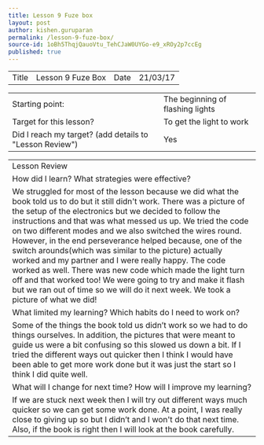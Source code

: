 ```yaml
---
title: Lesson 9 Fuze box
layout: post
author: kishen.guruparan
permalink: /lesson-9-fuze-box/
source-id: 1oBh5ThqjQauoVtu_TehCJaW0UYGo-e9_xROy2p7ccEg
published: true
---
```

<table>
  <tr>
    <td>Title</td>
    <td>Lesson 9 Fuze Box</td>
    <td>Date</td>
    <td>21/03/17</td>
  </tr>
</table>


<table>
  <tr>
    <td>Starting point:</td>
    <td>The beginning of flashing lights</td>
  </tr>
  <tr>
    <td>Target for this lesson?</td>
    <td>To get the light to work</td>
  </tr>
  <tr>
    <td>Did I reach my target? 
(add details to "Lesson Review")</td>
    <td>Yes</td>
  </tr>
</table>


<table>
  <tr>
    <td>Lesson Review</td>
  </tr>
  <tr>
    <td>How did I learn? What strategies were effective? </td>
  </tr>
  <tr>
    <td>We struggled for most of the lesson because we did what the book told us to do but it still didn't work. There was a picture of the setup of the electronics but we decided to follow the instructions and that was what messed us up. We tried the code on two different modes and we also switched the wires round. However, in the end perseverance helped because, one of the switch arounds(which was similar to the picture) actually worked and my partner and I were really happy. The code worked as well. There was new code which made the light turn off and that worked too! We were going to try and make it flash but we ran out of time so we will do it next week. We took a picture of what we did! </td>
  </tr>
  <tr>
    <td>What limited my learning? Which habits do I need to work on? </td>
  </tr>
  <tr>
    <td>Some of the things the book told us didn’t work so we had to do things ourselves. In addition, the pictures that were meant to guide us were a bit confusing so this slowed us down a bit. If I tried the different ways out quicker then I think I would have been able to get more work done but it was just the start so I think I did quite well.</td>
  </tr>
  <tr>
    <td>What will I change for next time? How will I improve my learning?</td>
  </tr>
  <tr>
    <td>If we are stuck next week then I will try out different ways much quicker so we can get some work done. At a point, I was really close to giving up so but I didn’t and I won't do that next time. Also, if the book is right then I will look at the book carefully.</td>
  </tr>
</table>


